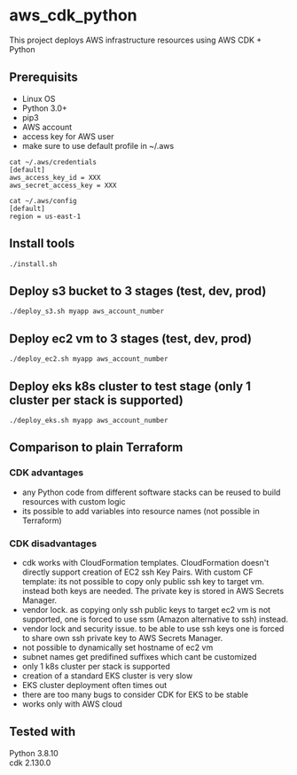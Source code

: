 # aws_cdk_python

This project deploys AWS infrastructure resources using AWS CDK + Python

## Prerequisits

- Linux OS
- Python 3.0+
- pip3
- AWS account
- access key for AWS user
- make sure to use default profile in ~/.aws

```
cat ~/.aws/credentials 
[default]
aws_access_key_id = XXX
aws_secret_access_key = XXX

cat ~/.aws/config 
[default]
region = us-east-1
```


## Install tools

```
./install.sh
```


## Deploy s3 bucket to 3 stages (test, dev, prod)

```
./deploy_s3.sh myapp aws_account_number
```


## Deploy ec2 vm to 3 stages (test, dev, prod)

```
./deploy_ec2.sh myapp aws_account_number
```


## Deploy eks k8s cluster to test stage (only 1 cluster per stack is supported)

```
./deploy_eks.sh myapp aws_account_number
```


## Comparison to plain Terraform

### CDK advantages

-   any Python code from different software stacks can be reused to build resources with custom logic
-   its possible to add variables into resource names (not possible in Terraform)

### CDK disadvantages

-   cdk works with CloudFormation templates. CloudFormation doesn't directly support creation of EC2 ssh Key Pairs. With custom CF template:
    its not possible to copy only public ssh key to target vm. instead both keys are needed. The private key is stored in AWS Secrets Manager.
-   vendor lock. as copying only ssh public keys to target ec2 vm is not supported, one is forced to use ssm (Amazon alternative to ssh) instead. 
-   vendor lock and security issue. to be able to use ssh keys one is forced to share own ssh private key to AWS Secrets Manager.
-   not possible to dynamically set hostname of ec2 vm
-   subnet names get predifined suffixes which cant be customized
-   only 1 k8s cluster per stack is supported
-   creation of a standard EKS cluster is very slow  
-   EKS cluster deployment often times out
-   there are too many bugs to consider CDK for EKS to be stable
-   works only with AWS cloud


## Tested with

Python 3.8.10  
cdk 2.130.0
